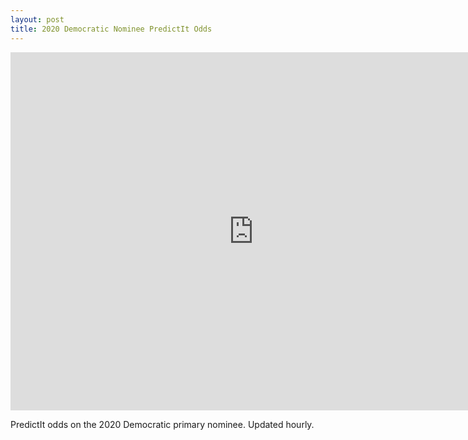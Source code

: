 ```yaml
---
layout: post
title: 2020 Democratic Nominee PredictIt Odds
---
```


<iframe width="777" height="573.4808333333333" seamless frameborder="0" scrolling="no" src="https://docs.google.com/spreadsheets/d/e/2PACX-1vTHUtrMA8NuvwM50tzAmG-xAXL065s_7kYd1-zqYQlVccK3hOnSh9QdfdhdITXjHAo0TdQnmXLEyWq_/pubchart?oid=334580675&amp;format=interactive"></iframe>

PredictIt odds on the 2020 Democratic primary nominee.
Updated hourly.
